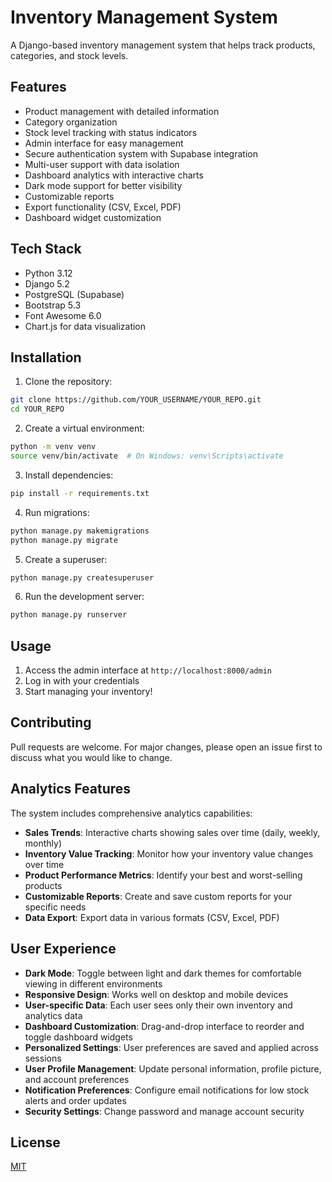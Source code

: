 # Inventory Management System

A Django-based inventory management system that helps track products, categories, and stock levels.

## Features

- Product management with detailed information
- Category organization
- Stock level tracking with status indicators
- Admin interface for easy management
- Secure authentication system with Supabase integration
- Multi-user support with data isolation
- Dashboard analytics with interactive charts
- Dark mode support for better visibility
- Customizable reports
- Export functionality (CSV, Excel, PDF)
- Dashboard widget customization

## Tech Stack

- Python 3.12
- Django 5.2
- PostgreSQL (Supabase)
- Bootstrap 5.3
- Font Awesome 6.0
- Chart.js for data visualization

## Installation

1. Clone the repository:
```bash
git clone https://github.com/YOUR_USERNAME/YOUR_REPO.git
cd YOUR_REPO
```

2. Create a virtual environment:
```bash
python -m venv venv
source venv/bin/activate  # On Windows: venv\Scripts\activate
```

3. Install dependencies:
```bash
pip install -r requirements.txt
```

4. Run migrations:
```bash
python manage.py makemigrations
python manage.py migrate
```

5. Create a superuser:
```bash
python manage.py createsuperuser
```

6. Run the development server:
```bash
python manage.py runserver
```

## Usage

1. Access the admin interface at `http://localhost:8000/admin`
2. Log in with your credentials
3. Start managing your inventory!

## Contributing

Pull requests are welcome. For major changes, please open an issue first to discuss what you would like to change.

## Analytics Features

The system includes comprehensive analytics capabilities:

- **Sales Trends**: Interactive charts showing sales over time (daily, weekly, monthly)
- **Inventory Value Tracking**: Monitor how your inventory value changes over time
- **Product Performance Metrics**: Identify your best and worst-selling products
- **Customizable Reports**: Create and save custom reports for your specific needs
- **Data Export**: Export data in various formats (CSV, Excel, PDF)

## User Experience

- **Dark Mode**: Toggle between light and dark themes for comfortable viewing in different environments
- **Responsive Design**: Works well on desktop and mobile devices
- **User-specific Data**: Each user sees only their own inventory and analytics data
- **Dashboard Customization**: Drag-and-drop interface to reorder and toggle dashboard widgets
- **Personalized Settings**: User preferences are saved and applied across sessions
- **User Profile Management**: Update personal information, profile picture, and account preferences
- **Notification Preferences**: Configure email notifications for low stock alerts and order updates
- **Security Settings**: Change password and manage account security

## License

[MIT](https://choosealicense.com/licenses/mit/)

